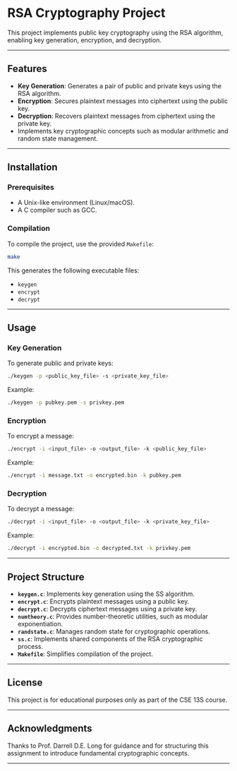 
# RSA Cryptography Project

This project implements public key cryptography using the RSA algorithm, enabling key generation, encryption, and decryption.

---

## Features

- **Key Generation**: Generates a pair of public and private keys using the RSA algorithm.
- **Encryption**: Secures plaintext messages into ciphertext using the public key.
- **Decryption**: Recovers plaintext messages from ciphertext using the private key.
- Implements key cryptographic concepts such as modular arithmetic and random state management.

---

## Installation

### Prerequisites
- A Unix-like environment (Linux/macOS).
- A C compiler such as GCC.

### Compilation
To compile the project, use the provided `Makefile`:
```bash
make
```
This generates the following executable files:
- `keygen`
- `encrypt`
- `decrypt`

---

## Usage

### Key Generation
To generate public and private keys:
```bash
./keygen -p <public_key_file> -s <private_key_file>
```
Example:
```bash
./keygen -p pubkey.pem -s privkey.pem
```

### Encryption
To encrypt a message:
```bash
./encrypt -i <input_file> -o <output_file> -k <public_key_file>
```
Example:
```bash
./encrypt -i message.txt -o encrypted.bin -k pubkey.pem
```

### Decryption
To decrypt a message:
```bash
./decrypt -i <input_file> -o <output_file> -k <private_key_file>
```
Example:
```bash
./decrypt -i encrypted.bin -o decrypted.txt -k privkey.pem
```

---

## Project Structure

- **`keygen.c`**: Implements key generation using the SS algorithm.
- **`encrypt.c`**: Encrypts plaintext messages using a public key.
- **`decrypt.c`**: Decrypts ciphertext messages using a private key.
- **`numtheory.c`**: Provides number-theoretic utilities, such as modular exponentiation.
- **`randstate.c`**: Manages random state for cryptographic operations.
- **`ss.c`**: Implements shared components of the RSA cryptographic process.
- **`Makefile`**: Simplifies compilation of the project.

---

## License

This project is for educational purposes only as part of the CSE 13S course.

---

## Acknowledgments

Thanks to Prof. Darrell D.E. Long for guidance and for structuring this assignment to introduce fundamental cryptographic concepts.

---
